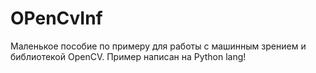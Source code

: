 # OPenCvInf

Маленькое пособие по примеру для работы с машинным зрением и библиотекой OpenCV. Пример написан на Python lang!
